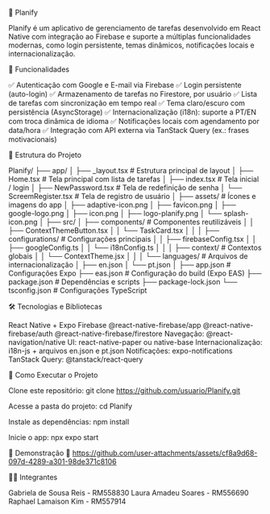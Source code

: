 📌 Planify

Planify é um aplicativo de gerenciamento de tarefas desenvolvido em React Native com integração ao Firebase e suporte a múltiplas funcionalidades modernas, como login persistente, temas dinâmicos, notificações locais e internacionalização.


🚀 Funcionalidades

✅ Autenticação com Google e E-mail via Firebase
✅ Login persistente (auto-login)
✅ Armazenamento de tarefas no Firestore, por usuário
✅ Lista de tarefas com sincronização em tempo real
✅ Tema claro/escuro com persistência (AsyncStorage)
✅ Internacionalização (i18n): suporte a PT/EN com troca dinâmica de idioma
✅ Notificações locais com agendamento por data/hora
✅ Integração com API externa via TanStack Query (ex.: frases motivacionais)


📂 Estrutura do Projeto

Planify/
├── app/
│   ├── _layout.tsx          # Estrutura principal de layout
│   ├── Home.tsx             # Tela principal com lista de tarefas
│   ├── index.tsx            # Tela inicial / login
│   ├── NewPassword.tsx      # Tela de redefinição de senha
│   └── ScreemRegister.tsx   # Tela de registro de usuário
│
├── assets/                  # Ícones e imagens do app
│   ├── adaptive-icon.png
│   ├── favicon.png
│   ├── google-logo.png
│   ├── icon.png
│   ├── logo-planify.png
│   └── splash-icon.png
│
├── src/
│   ├── components/          # Componentes reutilizáveis
│   │   ├── ContextThemeButton.tsx
│   │   └── TaskCard.tsx
│   │
│   ├── configurations/      # Configurações principais
│   │   ├── firebaseConfig.tsx
│   │   ├── googleConfig.ts
│   │   └── i18nConfig.ts
│   │
│   ├── context/             # Contextos globais
│   │   └── ContextTheme.jsx
│   │
│   └── languages/           # Arquivos de internacionalização
│       ├── en.json
│       └── pt.json
│
├── app.json                 # Configurações Expo
├── eas.json                 # Configuração do build (Expo EAS)
├── package.json             # Dependências e scripts
├── package-lock.json
└── tsconfig.json            # Configurações TypeScript


🛠️ Tecnologias e Bibliotecas

React Native + Expo
Firebase
@react-native-firebase/app
@react-native-firebase/auth
@react-native-firebase/firestore
Navegação: @react-navigation/native
UI: react-native-paper ou native-base
Internacionalização: i18n-js + arquivos en.json e pt.json
Notificações: expo-notifications
TanStack Query: @tanstack/react-query


📱 Como Executar o Projeto

Clone este repositório:
git clone https://github.com/usuario/Planify.git

Acesse a pasta do projeto:
cd Planify

Instale as dependências:
npm install

Inicie o app:
npx expo start


🎥 Demonstração
📌 https://github.com/user-attachments/assets/cf8a9d68-097d-4289-a301-98de371c8106



👨‍💻 Integrantes

Gabriela de Sousa Reis - RM558830
Laura Amadeu Soares - RM556690
Raphael Lamaison Kim - RM557914
